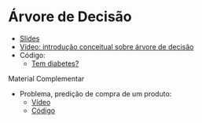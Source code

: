 # Árvore de Decisão 
* [Slides](https://docs.google.com/presentation/d/1IOQGZS21VcNK8GHDCT5IoaeOPbEBEtSYGcZr-Lm7AxQ/edit?usp=sharing)
* [Vídeo: introdução conceitual sobre árvore de decisão](https://youtu.be/UktH9kZm-w0) 
* Código:
  * [Tem diabetes?](https://colab.research.google.com/drive/1ISIObTt9PCeW950jotNgRWkjmdhdMfcN?usp=sharing)
 
Material Complementar
* Problema, predição de compra de um produto:
  * [Vídeo](https://youtu.be/NWqdl3vw5YE)
  * [Código](https://colab.research.google.com/drive/1YVy68Eo9Mf5r5qijp7orxFxjUNTsc6Q3?usp=sharing) 
